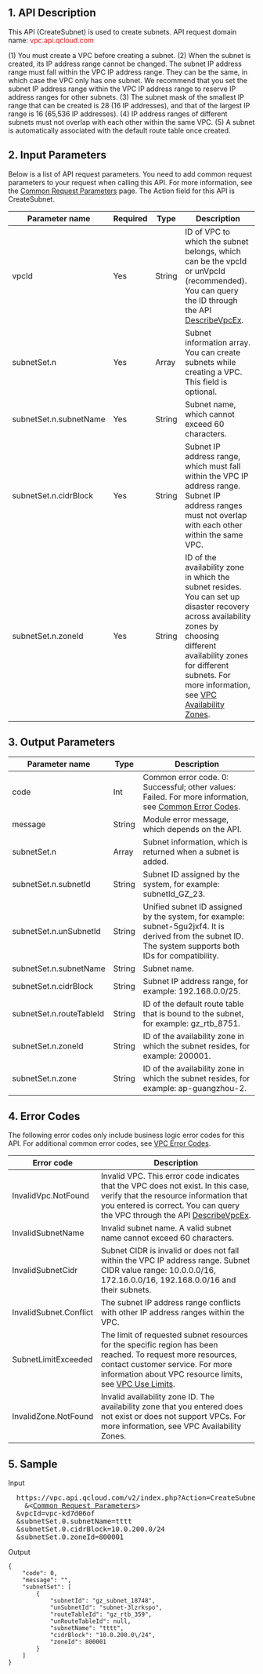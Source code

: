 ## 1. API Description
This API (CreateSubnet) is used to create subnets.
API request domain name: <font style="color:red">vpc.api.qcloud.com</font> 

(1) You must create a VPC before creating a subnet.
(2) When the subnet is created, its IP address range cannot be changed. The subnet IP address range must fall within the VPC IP address range. They can be the same, in which case the VPC only has one subnet. We recommend that you set the subnet IP address range within the VPC IP address range to reserve IP address ranges for other subnets.
(3) The subnet mask of the smallest IP range that can be created is 28 (16 IP addresses), and that of the largest IP range is 16 (65,536 IP addresses).
(4) IP address ranges of different subnets must not overlap with each other within the same VPC.
(5) A subnet is automatically associated with the default route table once created.


## 2. Input Parameters
Below is a list of API request parameters. You need to add common request parameters to your request when calling this API. For more information, see the <a href="https://intl.cloud.tencent.com/doc/api/372/4153" title="Common Request Parameters">Common Request Parameters</a> page. The Action field for this API is CreateSubnet.

| Parameter name | Required | Type | Description |
|---------|---------|---------|---------|
| vpcId | Yes | String | ID of VPC to which the subnet belongs, which can be the vpcId or unVpcId (recommended). You can query the ID through the API <a href="http://intl.cloud.tencent.com/doc/api/245/%E6%9F%A5%E8%AF%A2%E7%A7%81%E6%9C%89%E7%BD%91%E7%BB%9C%E5%88%97%E8%A1%A8" title="DescribeVpcEx">DescribeVpcEx</a>. |
| subnetSet.n | Yes | Array | Subnet information array. You can create subnets while creating a VPC. This field is optional. |
| subnetSet.n.subnetName | Yes | String | Subnet name, which cannot exceed 60 characters. |
| subnetSet.n.cidrBlock | Yes | String | Subnet IP address range, which must fall within the VPC IP address range. Subnet IP address ranges must not overlap with each other within the same VPC. |
| subnetSet.n.zoneId | Yes | String | ID of the availability zone in which the subnet resides. You can set up disaster recovery across availability zones by choosing different availability zones for different subnets. For more information, see <a href="https://intl.cloud.tencent.com/document/product/213/6091">VPC Availability Zones</a>. |


## 3. Output Parameters

| Parameter name | Type | Description |
|---------|---------|---------|
| code | Int | Common error code. 0: Successful; other values: Failed. For more information, see <a href="https://intl.cloud.tencent.com/document/product/377/8946">Common Error Codes</a>. |
| message | String | Module error message, which depends on the API. |
| subnetSet.n | Array | Subnet information, which is returned when a subnet is added. |
| subnetSet.n.subnetId | String | Subnet ID assigned by the system, for example: subnetId_GZ_23. |
| subnetSet.n.unSubnetId | String | Unified subnet ID assigned by the system, for example: subnet-5gu2jxf4. It is derived from the subnet ID. The system supports both IDs for compatibility. |
| subnetSet.n.subnetName | String | Subnet name. |
| subnetSet.n.cidrBlock | String | Subnet IP address range, for example: 192.168.0.0/25. |
| subnetSet.n.routeTableId | String | ID of the default route table that is bound to the subnet, for example: gz_rtb_8751. |
| subnetSet.n.zoneId | String | ID of the availability zone in which the subnet resides, for example: 200001. |
| subnetSet.n.zone | String | ID of the availability zone in which the subnet resides, for example: ap-guangzhou-2. |

## 4. Error Codes
 The following error codes only include business logic error codes for this API. For additional common error codes, see <a href="https://intl.cloud.tencent.com/doc/api/245/4924" title="VPC Error Codes">VPC Error Codes</a>.

| Error code | Description |
|---------|---------|
| InvalidVpc.NotFound | Invalid VPC. This error code indicates that the VPC does not exist. In this case, verify that the resource information that you entered is correct. You can query the VPC through the API <a href="http://intl.cloud.tencent.com/doc/api/245/%E6%9F%A5%E8%AF%A2%E7%A7%81%E6%9C%89%E7%BD%91%E7%BB%9C%E5%88%97%E8%A1%A8" title="DescribeVpcEx">DescribeVpcEx</a>. |
| InvalidSubnetName | Invalid subnet name. A valid subnet name cannot exceed 60 characters. |
| InvalidSubnetCidr | Subnet CIDR is invalid or does not fall within the VPC IP address range. Subnet CIDR value range: 10.0.0.0/16, 172.16.0.0/16, 192.168.0.0/16 and their subnets. |
| InvalidSubnet.Conflict | The subnet IP address range conflicts with other IP address ranges within the VPC. |
| SubnetLimitExceeded | The limit of requested subnet resources for the specific region has been reached. To request more resources, contact customer service. For more information about VPC resource limits, see <a href="https://intl.cloud.tencent.com/doc/product/215/537" title="VPC Use Limits">VPC Use Limits</a>. |
| InvalidZone.NotFound | Invalid availability zone ID. The availability zone that you entered does not exist or does not support VPCs. For more information, see VPC Availability Zones. |


## 5. Sample

Input
<pre>
  https://vpc.api.qcloud.com/v2/index.php?Action=CreateSubnet
	&<<a href="https://intl.cloud.tencent.com/doc/api/229/6976">Common Request Parameters</a>>
  &vpcId=vpc-kd7d06of
  &subnetSet.0.subnetName=tttt
  &subnetSet.0.cidrBlock=10.0.200.0/24
  &subnetSet.0.zoneId=800001
</pre>

Output
```
{
    "code": 0,
    "message": "",
    "subnetSet": [
        {
            "subnetId": "gz_subnet_18748",
            "unSubnetId": "subnet-3lzrkspo",
            "routeTableId": "gz_rtb_359",
            "unRouteTableId": null,
            "subnetName": "tttt",
            "cidrBlock": "10.0.200.0\/24",
            "zoneId": 800001
        }
    ]
}

```

